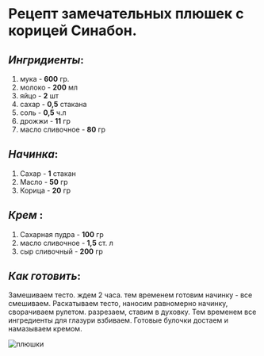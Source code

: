 # Рецепт замечательных плюшек с корицей Синабон.

## *_Ингридиенты_*:
1. мука - __600__ гр.
2. молоко - __200__ мл
3. яйцо - __2__ шт
4. сахар - __0,5__ стакана
5. соль - __0,5__ ч.л
6. дрожжи - __11__ гр
7. масло сливочное - __80__ гр
## _*Начинка*_:
1. Сахар - __1__ стакан
2. Масло - __50__ гр
3. Корица - __20__ гр
## _*Крем*_ :
1. Сахарная пудра - __100__ гр
2. масло сливочное - __1,5__ ст. л
3. сыр сливочный - __200__ гр
## _*Как готовить*_:
Замешиваем тесто. ждем 2 часа. тем временем готовим начинку - все смешиваем. Раскатываем тесто, наносим равномерно начинку, сворачиваем рулетом. разрезаем, ставим в духовку. Тем временем все ингредиенты для глазури взбиваем. Готовые булочки достаем и намазываем кремом.

![плюшки](cinamon.jpg)
